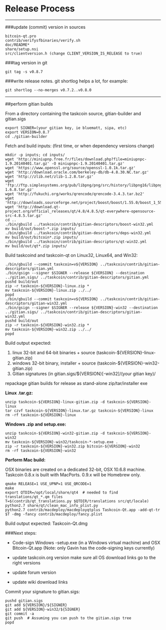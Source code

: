Release Process
====================

* * *

###update (commit) version in sources


	bitcoin-qt.pro
	contrib/verifysfbinaries/verify.sh
	doc/README*
	share/setup.nsi
	src/clientversion.h (change CLIENT_VERSION_IS_RELEASE to true)

###tag version in git

	git tag -s v0.8.7

###write release notes. git shortlog helps a lot, for example:

	git shortlog --no-merges v0.7.2..v0.8.0

* * *

##perform gitian builds

 From a directory containing the taskcoin source, gitian-builder and gitian.sigs
  
	export SIGNER=(your gitian key, ie bluematt, sipa, etc)
	export VERSION=0.8.7
	cd ./gitian-builder

 Fetch and build inputs: (first time, or when dependency versions change)

	mkdir -p inputs; cd inputs/
	wget 'http://miniupnp.free.fr/files/download.php?file=miniupnpc-1.9.20140401.tar.gz' -O miniupnpc-1.9.20140401.tar.gz'
	wget 'https://www.openssl.org/source/openssl-1.0.1k.tar.gz'
	wget 'http://download.oracle.com/berkeley-db/db-4.8.30.NC.tar.gz'
	wget 'http://zlib.net/zlib-1.2.8.tar.gz'
	wget 'ftp://ftp.simplesystems.org/pub/libpng/png/src/history/libpng16/libpng-1.6.8.tar.gz'
	wget 'http://fukuchi.org/works/qrencode/qrencode-3.4.3.tar.bz2'
	wget 'http://downloads.sourceforge.net/project/boost/boost/1.55.0/boost_1_55_0.tar.bz2'
	wget 'http://download.qt-project.org/official_releases/qt/4.8/4.8.5/qt-everywhere-opensource-src-4.8.5.tar.gz'
	cd ..
	./bin/gbuild ../taskcoin/contrib/gitian-descriptors/boost-win32.yml
	mv build/out/boost-*.zip inputs/
	./bin/gbuild ../taskcoin/contrib/gitian-descriptors/deps-win32.yml
	mv build/out/bitcoin*.zip inputs/
	./bin/gbuild ../taskcoin/contrib/gitian-descriptors/qt-win32.yml
	mv build/out/qt*.zip inputs/

 Build taskcoind and taskcoin-qt on Linux32, Linux64, and Win32:
  
	./bin/gbuild --commit taskcoin=v${VERSION} ../taskcoin/contrib/gitian-descriptors/gitian.yml
	./bin/gsign --signer $SIGNER --release ${VERSION} --destination ../gitian.sigs/ ../taskcoin/contrib/gitian-descriptors/gitian.yml
	pushd build/out
	zip -r taskcoin-${VERSION}-linux.zip *
	mv taskcoin-${VERSION}-linux.zip ../../
	popd
	./bin/gbuild --commit taskcoin=v${VERSION} ../taskcoin/contrib/gitian-descriptors/gitian-win32.yml
	./bin/gsign --signer $SIGNER --release ${VERSION}-win32 --destination ../gitian.sigs/ ../taskcoin/contrib/gitian-descriptors/gitian-win32.yml
	pushd build/out
	zip -r taskcoin-${VERSION}-win32.zip *
	mv taskcoin-${VERSION}-win32.zip ../../
	popd

  Build output expected:

  1. linux 32-bit and 64-bit binaries + source (taskcoin-${VERSION}-linux-gitian.zip)
  2. windows 32-bit binary, installer + source (taskcoin-${VERSION}-win32-gitian.zip)
  3. Gitian signatures (in gitian.sigs/${VERSION}[-win32]/(your gitian key)/

repackage gitian builds for release as stand-alone zip/tar/installer exe

**Linux .tar.gz:**

	unzip taskcoin-${VERSION}-linux-gitian.zip -d taskcoin-${VERSION}-linux
	tar czvf taskcoin-${VERSION}-linux.tar.gz taskcoin-${VERSION}-linux
	rm -rf taskcoin-${VERSION}-linux

**Windows .zip and setup.exe:**

	unzip taskcoin-${VERSION}-win32-gitian.zip -d taskcoin-${VERSION}-win32
	mv taskcoin-${VERSION}-win32/taskcoin-*-setup.exe .
	zip -r taskcoin-${VERSION}-win32.zip bitcoin-${VERSION}-win32
	rm -rf taskcoin-${VERSION}-win32

**Perform Mac build:**

  OSX binaries are created on a dedicated 32-bit, OSX 10.6.8 machine.
  Taskcoin 0.8.x is built with MacPorts.  0.9.x will be Homebrew only.

	qmake RELEASE=1 USE_UPNP=1 USE_QRCODE=1
	make
	export QTDIR=/opt/local/share/qt4  # needed to find translations/qt_*.qm files
	T=$(contrib/qt_translations.py $QTDIR/translations src/qt/locale)
	python2.7 share/qt/clean_mac_info_plist.py
	python2.7 contrib/macdeploy/macdeployqtplus Taskcoin-Qt.app -add-qt-tr $T -dmg -fancy contrib/macdeploy/fancy.plist

 Build output expected: Taskcoin-Qt.dmg

###Next steps:

* Code-sign Windows -setup.exe (in a Windows virtual machine) and
  OSX Bitcoin-Qt.app (Note: only Gavin has the code-signing keys currently)

* update taskcoin.org version
  make sure all OS download links go to the right versions

* update forum version

* update wiki download links

Commit your signature to gitian.sigs:

	pushd gitian.sigs
	git add ${VERSION}/${SIGNER}
	git add ${VERSION}-win32/${SIGNER}
	git commit -a
	git push  # Assuming you can push to the gitian.sigs tree
	popd

